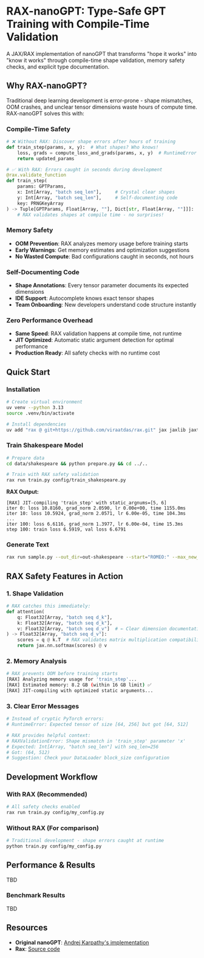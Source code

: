 # RAX-nanoGPT: Type-Safe GPT Training with Compile-Time Validation

A JAX/RAX implementation of nanoGPT that transforms "hope it works" into "know it works" through compile-time shape validation, memory safety checks, and explicit type documentation.

## Why RAX-nanoGPT?

Traditional deep learning development is error-prone - shape mismatches, OOM crashes, and unclear tensor dimensions waste hours of compute time. RAX-nanoGPT solves this with:

### **Compile-Time Safety**
```python
# ❌ Without RAX: Discover shape errors after hours of training
def train_step(params, x, y):  # What shapes? Who knows!
    loss, grads = compute_loss_and_grads(params, x, y)  # RuntimeError after 2 hours!
    return updated_params

# ✅ With RAX: Errors caught in seconds during development  
@rax.validate_function
def train_step(
    params: GPTParams,
    x: Int[Array, "batch seq_len"],     # Crystal clear shapes
    y: Int[Array, "batch seq_len"],     # Self-documenting code
    key: PRNGKeyArray
) -> Tuple[GPTParams, Float[Array, ""], Dict[str, Float[Array, ""]]]:
    # RAX validates shapes at compile time - no surprises!
```

### **Memory Safety**
- **OOM Prevention**: RAX analyzes memory usage before training starts
- **Early Warnings**: Get memory estimates and optimization suggestions  
- **No Wasted Compute**: Bad configurations caught in seconds, not hours

### **Self-Documenting Code**
- **Shape Annotations**: Every tensor parameter documents its expected dimensions
- **IDE Support**: Autocomplete knows exact tensor shapes  
- **Team Onboarding**: New developers understand code structure instantly

### **Zero Performance Overhead**
- **Same Speed**: RAX validation happens at compile time, not runtime
- **JIT Optimized**: Automatic static argument detection for optimal performance
- **Production Ready**: All safety checks with no runtime cost

## Quick Start

### Installation

```bash
# Create virtual environment
uv venv --python 3.13
source .venv/bin/activate

# Install dependencies  
uv add "rax @ git+https://github.com/viraatdas/rax.git" jax jaxlib jaxtyping numpy tiktoken requests tqdm matplotlib
```

### Train Shakespeare Model

```bash
# Prepare data
cd data/shakespeare && python prepare.py && cd ../..

# Train with RAX safety validation
rax run train.py config/train_shakespeare.py
```

**RAX Output:**
```
[RAX] JIT-compiling 'train_step' with static_argnums=[5, 6]
iter 0: loss 10.8160, grad_norm 2.0590, lr 0.00e+00, time 1155.0ms
iter 10: loss 10.5924, grad_norm 2.0571, lr 6.00e-05, time 104.3ms
...
iter 100: loss 6.6116, grad_norm 1.3977, lr 6.00e-04, time 15.3ms
step 100: train loss 6.5919, val loss 6.6791
```

### Generate Text

```bash
rax run sample.py --out_dir=out-shakespeare --start="ROMEO:" --max_new_tokens=200
```

## RAX Safety Features in Action

### 1. Shape Validation
```python
# RAX catches this immediately:
def attention(
    q: Float32[Array, "batch seq d_k"],
    k: Float32[Array, "batch seq d_k"], 
    v: Float32[Array, "batch seq d_v"]  # ← Clear dimension documentation
) -> Float32[Array, "batch seq d_v"]:
    scores = q @ k.T  # RAX validates matrix multiplication compatibility
    return jax.nn.softmax(scores) @ v
```

### 2. Memory Analysis
```bash
# RAX prevents OOM before training starts
[RAX] Analyzing memory usage for 'train_step'...
[RAX] Estimated memory: 8.2 GB (within 16 GB limit) ✅
[RAX] JIT-compiling with optimized static arguments...
```

### 3. Clear Error Messages
```python
# Instead of cryptic PyTorch errors:
# RuntimeError: Expected tensor of size [64, 256] but got [64, 512]

# RAX provides helpful context:
# RAXValidationError: Shape mismatch in 'train_step' parameter 'x'
# Expected: Int[Array, "batch seq_len"] with seq_len=256  
# Got: (64, 512)
# Suggestion: Check your DataLoader block_size configuration
```

## Development Workflow

### With RAX (Recommended)
```bash
# All safety checks enabled
rax run train.py config/my_config.py
```

### Without RAX (For comparison)
```bash  
# Traditional development - shape errors caught at runtime
python train.py config/my_config.py
```

## Performance & Results
TBD

### Benchmark Results
TBD


## Resources

- **Original nanoGPT**: [Andrej Karpathy's implementation](https://github.com/karpathy/nanoGPT)
- **Rax**: [Source code](https://github.com/viraatdas/rax)
